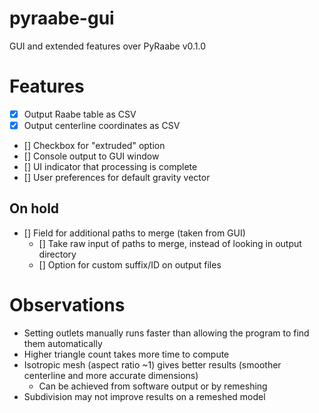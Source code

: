 # pyraabe-gui
GUI and extended features over PyRaabe v0.1.0

# Features
- [x] Output Raabe table as CSV
- [x] Output centerline coordinates as CSV
- [] Checkbox for "extruded" option
- [] Console output to GUI window
- [] UI indicator that processing is complete
- [] User preferences for default gravity vector

## On hold
- [] Field for additional paths to merge (taken from GUI)
    - [] Take raw input of paths to merge, instead of looking in output directory
    - [] Option for custom suffix/ID on output files

# Observations
- Setting outlets manually runs faster than allowing the program to find them automatically
- Higher triangle count takes more time to compute
- Isotropic mesh (aspect ratio ~1) gives better results (smoother centerline and more accurate dimensions)
    - Can be achieved from software output or by remeshing
- Subdivision may not improve results on a remeshed model